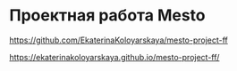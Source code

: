 # Проектная работа Mesto

https://github.com/EkaterinaKoloyarskaya/mesto-project-ff

https://ekaterinakoloyarskaya.github.io/mesto-project-ff/
